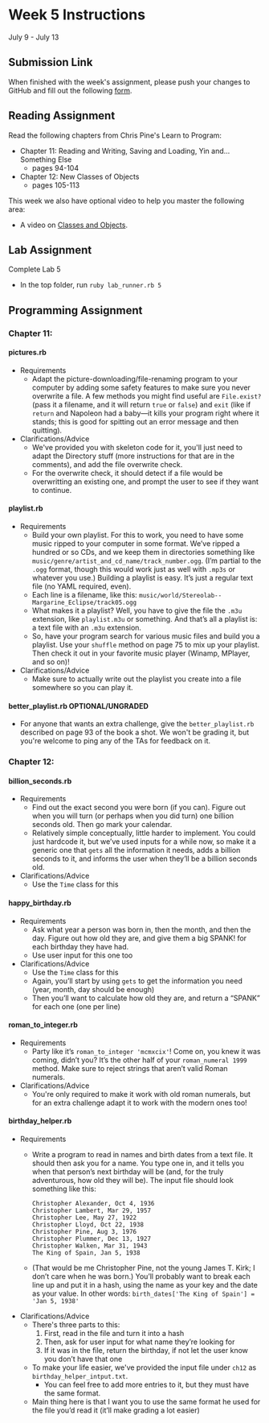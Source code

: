 # Week 5 Instructions

July 9 - July 13

## Submission Link

When finished with the week's assignment, please push your changes to GitHub and fill out the following <a href="https://goo.gl/forms/9IaC6tRvhrqhMyII3">form</a>.

## Reading Assignment

Read the following chapters from Chris Pine's Learn to Program:

- Chapter 11: Reading and Writing,Saving and Loading,Yin and... Something Else
  - pages 94-104
- Chapter 12: New Classes of Objects
  - pages 105-113

This week we also have optional video to help you master the following area:

- A video on <a href="https://youtu.be/hTiryOe0Rgo">Classes and Objects</a>.

## Lab Assignment

Complete Lab 5

- In the top folder, run `ruby lab_runner.rb 5`

## Programming Assignment

### Chapter 11:

#### pictures.rb

- Requirements
  - Adapt the picture-downloading/file-renaming program to your computer by adding some safety features to make sure you never overwrite a file. A few methods you might find useful are `File.exist?` (pass it a filename, and it will return `true` or `false`) and `exit` (like if `return` and Napoleon had a baby—it kills your program right where it stands; this is good for spitting out an error message and then quitting).
- Clarifications/Advice
  - We've provided you with skeleton code for it, you'll just need to adapt the Directory stuff (more instructions for that are in the comments), and add the file overwrite check.
  - For the overwrite check, it should detect if a file would be overwritting an existing one, and prompt the user to see if they want to continue.

#### playlist.rb

- Requirements
  - Build your own playlist. For this to work, you need to have some music ripped to your computer in some format. We’ve ripped a hundred or so CDs, and we keep them in directories something like `music/genre/artist_and_cd_name/track_number.ogg`. (I’m partial to the `.ogg` format, though this would work just as well with `.mp3s` or whatever you use.) Building a playlist is easy. It’s just a regular text file (no YAML required, even).
  - Each line is a filename, like this: `music/world/Stereolab--Margarine_Eclipse/track05.ogg`
  - What makes it a playlist? Well, you have to give the file the `.m3u` extension, like `playlist.m3u` or something. And that’s all a playlist is: a text file with an `.m3u` extension.
  - So, have your program search for various music files and build you a playlist. Use your `shuffle` method on page 75 to mix up your playlist. Then check it out in your favorite music player (Winamp, MPlayer, and so on)!
- Clarifications/Advice
  - Make sure to actually write out the playlist you create into a file somewhere so you can play it.

#### better_playlist.rb **OPTIONAL/UNGRADED**

- For anyone that wants an extra challenge, give the `better_playlist.rb` described on page 93 of the book a shot. We won't be grading it, but you're welcome to ping any of the TAs for feedback on it.

### Chapter 12:

#### billion_seconds.rb

- Requirements
  - Find out the exact second you were born (if you can). Figure out when you will turn (or perhaps when you did turn) one billion seconds old. Then go mark your calendar.
  - Relatively simple conceptually, little harder to implement. You could just hardcode it, but we’ve used inputs for a while now, so make it a generic one that `gets` all the information it needs, adds a billion seconds to it, and informs the user when they’ll be a billion seconds old.
- Clarifications/Advice
  - Use the `Time` class for this

#### happy_birthday.rb

- Requirements
  - Ask what year a person was born in, then the month, and then the day. Figure out how old they are, and give them a big SPANK! for each birthday they have had.
  - Use user input for this one too
- Clarifications/Advice
  - Use the `Time` class for this
  - Again, you’ll start by using `gets` to get the information you need (year, month, day should be enough)
  - Then you’ll want to calculate how old they are, and return a “SPANK” for each one (one per line)

#### roman_to_integer.rb

- Requirements
  - Party like it’s `roman_to_integer 'mcmxcix'`! Come on, you knew it was coming, didn’t you? It’s the other half of your `roman_numeral 1999` method. Make sure to reject strings that aren’t valid Roman numerals.
- Clarifications/Advice
  - You're only required to make it work with old roman numerals, but for an extra challenge adapt it to work with the modern ones too!

#### birthday_helper.rb

- Requirements
  - Write a program to read in names and birth dates from a text file. It should then ask you for a name. You type one in, and it tells you when that person’s next birthday will be (and, for the truly adventurous, how old they will be). The input file should look something like this:

    ~~~
    Christopher Alexander, Oct 4, 1936
    Christopher Lambert, Mar 29, 1957
    Christopher Lee, May 27, 1922
    Christopher Lloyd, Oct 22, 1938
    Christopher Pine, Aug 3, 1976
    Christopher Plummer, Dec 13, 1927
    Christopher Walken, Mar 31, 1943
    The King of Spain, Jan 5, 1938
    ~~~

  - (That would be me Christopher Pine, not the young James T. Kirk; I don’t care when he was born.) You’ll probably want to break each line up and put it in a hash, using the name as your key and the date as your value. In other words: `birth_dates['The King of Spain'] = 'Jan 5, 1938'`
- Clarifications/Advice
  - There's three parts to this:
    1. First, read in the file and turn it into a hash
    2. Then, ask for user input for what name they’re looking for
    3. If it was in the file, return the birthday, if not let the user know you don’t have that one
  - To make your life easier, we've provided the input file under `ch12` as `birthday_helper_intput.txt`.
    - You can feel free to add more entries to it, but they must have the same format.
  - Main thing here is that I want you to use the same format he used for the file you’d read it (it’ll make grading a lot easier)
